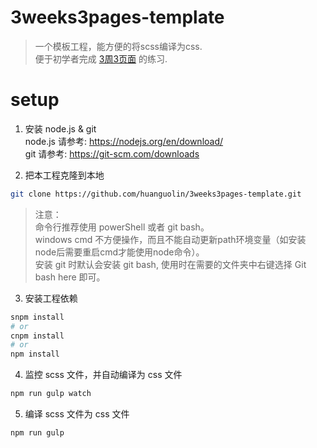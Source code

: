 # 3weeks3pages-template

> 一个模板工程，能方便的将scss编译为css.  
> 便于初学者完成 [3周3页面](https://juntao.gitbooks.io/3-web-designs-in-3-weeks/content/index.html) 的练习.


# setup 

1. 安装 node.js & git   
   node.js 请参考: https://nodejs.org/en/download/   
   git 请参考: https://git-scm.com/downloads   

2. 把本工程克隆到本地   
```sh
git clone https://github.com/huanguolin/3weeks3pages-template.git
```
> 注意：     
> 命令行推荐使用 powerShell 或者 git bash。                        
> windows cmd 不方便操作，而且不能自动更新path环境变量（如安装node后需要重启cmd才能使用node命令）。  
> 安装 git 时默认会安装 git bash, 使用时在需要的文件夹中右键选择 Git bash here 即可。                  


3. 安装工程依赖
```sh
snpm install 
# or
cnpm install
# or 
npm install
```

4. 监控 scss 文件，并自动编译为 css 文件
```sh
npm run gulp watch
```

5. 编译 scss 文件为 css 文件
```sh
npm run gulp 
``` 
